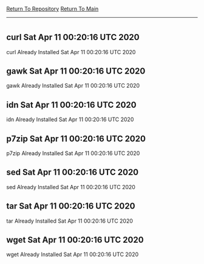 [Return To Repository](https://github.com/deathbybandaid/piholeparser/)
[Return To Main](https://github.com/deathbybandaid/piholeparser/blob/master/RecentRunLogs/Mainlog.md)
____________________________________
# 
## curl Sat Apr 11 00:20:16 UTC 2020
curl Already Installed Sat Apr 11 00:20:16 UTC 2020
## gawk Sat Apr 11 00:20:16 UTC 2020
gawk Already Installed Sat Apr 11 00:20:16 UTC 2020
## idn Sat Apr 11 00:20:16 UTC 2020
idn Already Installed Sat Apr 11 00:20:16 UTC 2020
## p7zip Sat Apr 11 00:20:16 UTC 2020
p7zip Already Installed Sat Apr 11 00:20:16 UTC 2020
## sed Sat Apr 11 00:20:16 UTC 2020
sed Already Installed Sat Apr 11 00:20:16 UTC 2020
## tar Sat Apr 11 00:20:16 UTC 2020
tar Already Installed Sat Apr 11 00:20:16 UTC 2020
## wget Sat Apr 11 00:20:16 UTC 2020
wget Already Installed Sat Apr 11 00:20:16 UTC 2020
